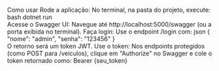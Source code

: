 Como usar
Rode a aplicação:
   No terminal, na pasta do projeto, execute:
   bash    dotnet run    
Acesse o Swagger UI:
   Navegue até http://localhost:5000/swagger (ou a porta exibida no terminal).
Faça login:
   Use o endpoint /login com:
   json    {      "nome": "admin",      "senha": "123456"    }    
   O retorno será um token JWT.
Use o token:
   Nos endpoints protegidos (como POST para /veiculos), clique em "Authorize" no Swagger e cole o token retornado como:
       Bearer {seu_token}    
